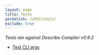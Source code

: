 ```yaml
---
layout: page
title: Tests
permalink: /v092/tests/
exclude: true
---
```

_Tests ran against Describe Compiler v0.9.2_

* [Test CLI args](/v092/tests/test-1)
